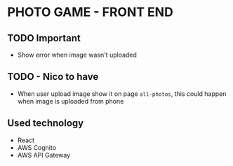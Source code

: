 # PHOTO GAME - FRONT END

## TODO Important
- Show error when image wasn't uploaded

## TODO - Nico to have
- When user upload image show it on page `all-photos`, this could happen when image is uploaded from phone

## Used technology
- React
- AWS Cognito
- AWS API Gateway